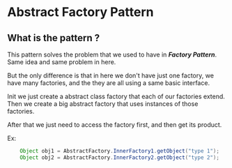# Abstract Factory Pattern

## What is the pattern ?
This pattern solves the problem that we used to have in <b><i>Factory Pattern</i></b>.
Same idea and same problem in here.

But the only difference is that in here we don't have just one factory, we have many factories, and
the they are all using a same basic interface.

Init we just create a abstract class factory that each of our factories extend.
Then we create a big abstract factory that uses instances of those factories.

After that we just need to access the factory first, and then get its product.

Ex:
```java
    Object obj1 = AbstractFactory.InnerFactory1.getObject("type 1");
    Object obj2 = AbstractFactory.InnerFactory2.getObject("type 2");
```
